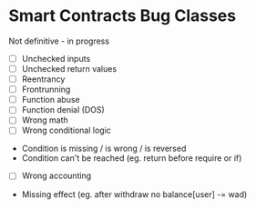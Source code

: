 # Smart Contracts Bug Classes
Not definitive - in progress

- [ ] Unchecked inputs
- [ ] Unchecked return values
- [ ] Reentrancy
- [ ] Frontrunning
- [ ] Function abuse
- [ ] Function denial (DOS)
- [ ] Wrong math
- [ ] Wrong conditional logic
- Condition is missing / is wrong / is reversed
- Condition can't be reached (eg. return before require or if)
- [ ] Wrong accounting
- Missing effect (eg. after withdraw no balance[user] -= wad)
